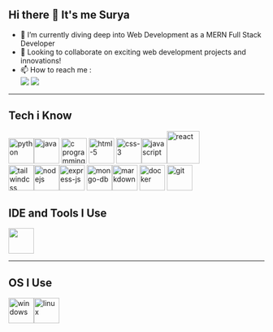 ## **Hi there 👋 It's me Surya**

- 🌱 I’m currently diving deep into Web Development as a MERN Full Stack Developer
- 👯 Looking to collaborate on exciting web development projects and innovations!
- 📫 How to reach me :
  <br>[<img src="https://img.shields.io/badge/LinkedIn-0077B5?style=for-the-badge&logo=linkedin&logoColor=white" />](https://www.linkedin.com/in/surya-palanisamy-/)
  [<img src="https://img.shields.io/badge/Instagram-0077B5?style=for-the-badge&logo=instagram&logoColor=pink" >](https://www.instagram.com/surya_palanisamy28?igsh=eG1nbTN6eHAwazR2)

---

## **Tech i Know**

<img height="50" width="50" src="https://img.icons8.com/color/50/000000/python.png" alt="python"/><img height="50" width="50" src="https://img.icons8.com/color/50/java-coffee-cup-logo--v1.png" alt="java"/> <img height="50" width="50" src="https://img.icons8.com/color/50/000000/c-programming.png" alt="c programming"/> <img height="50" width="50" src="https://img.icons8.com/color/50/000000/html-5.png" alt="html-5"/> <img height="50" width="50" src="https://img.icons8.com/color/50/css3.png" alt="css-3"/><img height="50" width="50" src="https://img.icons8.com/color/50/javascript.png" alt="javascript"/><img width="64" height="64" src="https://img.icons8.com/nolan/64/react-native.png" alt="react"/><br/><img width="50" height="50" src="https://img.icons8.com/color/50/tailwind_css.png" alt="tailwindcss"/><img width="50" height="50" src="https://img.icons8.com/color/50/nodejs.png" alt="nodejs"/><img width="50" height="50" src="https://img.icons8.com/nolan/64/express-js.png" alt="express-js"/> <img width="50" height="50" src="https://img.icons8.com/color/50/mongo-db.png" alt="mongo-db"/><img width="50" height="50" src="https://img.icons8.com/nolan/64/markdown.png" alt="markdown"/> <img height="50" width="50" src="https://img.icons8.com/color/96/docker.png" alt="docker"/> <img height="50" width="50" src="https://img.icons8.com/color/50/000000/git.png" alt="git"/>

## **IDE and Tools I Use**

<img height="50" width="50" src="https://img.icons8.com/color/50/000000/visual-studio-code-2019.png"/>

---

## **OS I Use**

<img height="50" width="50" src="https://img.icons8.com/fluency/50/windows-11.png" alt="windows"/><img width="50" height="50" src="https://img.icons8.com/color/50/linux--v1.png" alt="linux"/>
<br>
